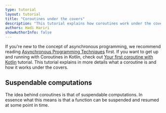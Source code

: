```yaml
---
type: tutorial
layout: tutorial
title: "Coroutines under the covers"
description: "This tutorial explains how coroutines work under the covers"
authors: Hadi Hariri
showAuthorInfo: false
---
```


If you're new to the concept of asynchronous programming, we recommend reading [Asynchronous Programming Techniques](async-programming.md) first. If you want to get up and running with Coroutines in Kotlin, check out [Your first coroutine with Kotlin](coroutines-basic-jvm.md) tutorial. This tutorial explains in more details what a coroutine is and how it works under the covers. 

## Suspendable computations

The idea behind coroutines is that of suspendable computations. In essence what this means is that a function can be suspended and resumed at some point in time. 

